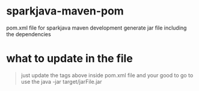 # sparkjava-maven-pom
pom.xml file for sparkjava maven development generate jar file including the dependencies

# what to update in the file
<groupId></groupId>
<artifactId></artifactId>

> just update the tags above inside pom.xml file and your good to go to use the java -jar target/jarFile.jar
